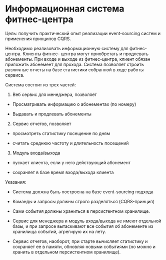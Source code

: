# Информационная система фитнес-центра

Цель: получить практический опыт реализации event-sourcing систем и применения принципов
CQRS.

Необходимо реализовать информационную систему для фитнес-центра. Клиенты фитнес-
центра могут приобретать и продлевать абонементы. При входе и выходе из фитнес-центра,
клиент обязан приложить абонемент для прохода. Система позволяет строить различные
отчеты на базе статистики собранной в ходе работы сервиса.

Система состоит из трех частей:

1. Веб сервис для менеджера, позволяет

* Просматривать информацию о абонементах (по номеру)

* Выдавать и продлевать абонементы

2. Сервис отчетов, позволяет

* просмотреть статистику посещение по дням

* считать среднюю частоту и длительность посещений

3. Модуль входа/выхода

* пускает клиента, если у него действующий абонемент

* сохраняет в базе время входа/выхода клиента

Указания:

* Система должна быть построена на базе event-sourcing подхода

* Команды и запросы должны строго разделяться (CQRS-принцип)

* Сами события должны храниться в персистентном хранилище.

* Сервис для менеджера и модуль входа/выхода не имеют отдельной базы, и при
запросе вытаскивают все события об абонементе из хранилища событий, агрегирую их
на лету.

* Сервис отчетов, наоборот, при старте вычисляет статистику и сохраняет ее в памяти,
обновляя новыми событиями (но можно и хранить в отдельном персистентном
хранилище).
